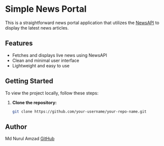 # Simple News Portal

This is a straightforward news portal application that utilizes the [NewsAPI](https://newsapi.org/) to display the latest news articles.

## Features

- Fetches and displays live news using NewsAPI  
- Clean and minimal user interface  
- Lightweight and easy to use  

## Getting Started

To view the project locally, follow these steps:

1. **Clone the repository:**
   ```bash
   git clone https://github.com/your-username/your-repo-name.git

## Author
Md Nurul Amzad
[GitHub](https://github.com/nu-amzad)
